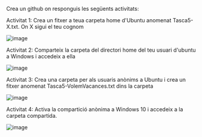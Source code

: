 Crea un github on responguis les següents activitats:

Activitat 1:
Crea un fitxer a teua carpeta home d'Ubuntu anomenat Tasca5-X.txt. On X sigui el teu cognom

![image](https://github.com/user-attachments/assets/0fbcd1f6-0daa-4dbf-af0d-fc1210c99f12)

Activitat 2:
Comparteix la carpeta del directori home del teu usuari d'ubuntu a Windows i accedeix a ella

![image](https://github.com/user-attachments/assets/36a04090-ec12-436c-8ad7-6fe0fa2339ad)

Activitat 3:
Crea una carpeta per als usuaris anònims a Ubuntu i crea un fitxer anomenat Tasca5-VolemVacances.txt dins la carpeta

![image](https://github.com/user-attachments/assets/cfc2e50c-d2c5-4e0a-aeec-66d47c204c84)

Activitat 4:
Activa la compartició anònima a Windows 10 i accedeix a la carpeta compartida.

![image](https://github.com/user-attachments/assets/82b3dea8-94c4-40ea-b30f-220a1189e2c6)

